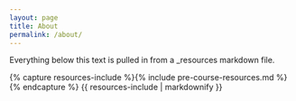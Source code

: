 ```yaml
---
layout: page
title: About
permalink: /about/
---
```

Everything below this text is pulled in from a _resources markdown file.

{% capture resources-include %}{% include pre-course-resources.md %}{% endcapture %}
{{ resources-include | markdownify }} 

